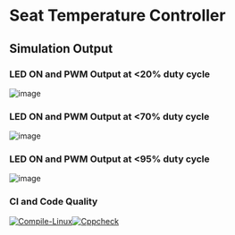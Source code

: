 # Seat Temperature Controller

## Simulation Output

### LED ON and PWM Output at <20% duty cycle

![image](https://user-images.githubusercontent.com/56690808/116595080-918efb80-a940-11eb-9221-f8b686e1fefd.png)

### LED ON and PWM Output at <70% duty cycle

![image](https://user-images.githubusercontent.com/56690808/116595389-e3d01c80-a940-11eb-9858-848852a13c0f.png)

### LED ON and PWM Output at <95% duty cycle

![image](https://user-images.githubusercontent.com/56690808/116595558-11b56100-a941-11eb-998c-9f96185ed350.png)

### CI and Code Quality

[![Compile-Linux](https://github.com/nishanthsri007/Emb_MiniProject/actions/workflows/Compile.yml/badge.svg)](https://github.com/nishanthsri007/Emb_MiniProject/actions/workflows/Compile.yml)[![Cppcheck](https://github.com/nishanthsri007/Emb_MiniProject/actions/workflows/CodeQulaity.yml/badge.svg)](https://github.com/nishanthsri007/Emb_MiniProject/actions/workflows/CodeQulaity.yml)


